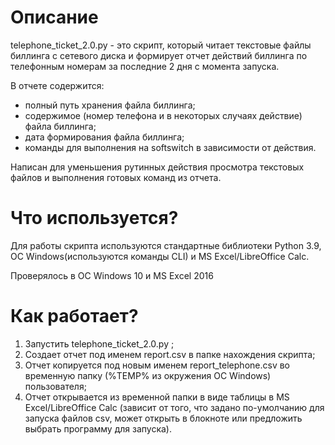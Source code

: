 # Описание

telephone_ticket_2.0.py - это скрипт, который читает текстовые файлы биллинга с сетевого диска и формирует отчет действий биллинга по телефонным номерам за последние 2 дня с момента запуска.

В отчете содержится:
* полный путь хранения файла биллинга;
* содержимое (номер телефона и в некоторых случаях действие) файла биллинга;
* дата формирования файла биллинга;
* команды для выполнения на softswitch в зависимости от действия.

Написан для уменьшения рутинных действия просмотра текстовых файлов и выполнения готовых команд из отчета.

# Что используется?

Для работы скрипта используются стандартные библиотеки Python 3.9, ОС Windows(используются команды CLI) и MS Excel/LibreOffice Calc.

Проверялось в ОС Windows 10 и MS Excel 2016

# Как работает?

1) Запустить telephone_ticket_2.0.py ;
2) Создает отчет под именем report.csv в папке нахождения скрипта;
3) Отчет копируется под новым именем report_telephone.csv во временную папку (%TEMP% из окружения ОС Windows) пользователя;
4) Отчет открывается из временной папки в виде таблицы в MS Excel/LibreOffice Calc (зависит от того, что задано по-умолчанию для запуска файлов csv, может открыть в блокноте или предложить выбрать программу для запуска).
